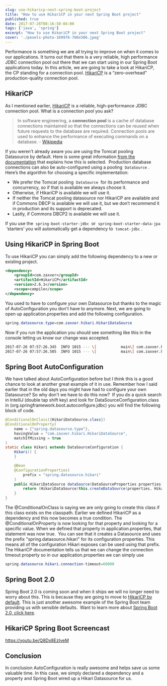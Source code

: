 ```yaml
---
slug: use-hikaricp-next-spring-boot-project
title: "How to use HikariCP in your next Spring Boot project"
published: true
date: 2017-07-26T08:16:50-04:00
tags: ['java', 'spring']
excerpt: "How to use HikariCP in your next Spring Boot project"
cover: './pexels-photo-169976-760x506.jpeg'
---
```


Performance is something we are all trying to improve on when it comes to our applications. It turns out that there is a very reliable, high performance JDBC connection pool out there that we can start using in our Spring Boot applications today. In this article, we are going to take a look at HikariCP, the CP standing for a connection pool. [HikariCP](https://brettwooldridge.github.io/HikariCP/) is a “zero-overhead” production-quality connection pool.

## HikariCP

As I mentioned earlier, [HikariCP](https://brettwooldridge.github.io/HikariCP/) is a reliable, high-performance JDBC connection pool. What is a connection pool you ask?

> In software engineering, a **connection pool** is a cache of database connections maintained so that the connections can be reused when future requests to the database are required. Connection pools are used to enhance the performance of executing commands on a database. - [Wikipedia](https://en.wikipedia.org/wiki/Connection_pool)

If you weren't already aware you are using the Tomcat pooling Datasource by default. Here is some great information [from the documentation](http://docs.spring.io/spring-boot/docs/current/reference/htmlsingle/#boot-features-connect-to-production-database) that explains how this is selected.  Production database connections can also be auto-configured using a pooling  `DataSource` . Here’s the algorithm for choosing a specific implementation:

*   We prefer the Tomcat pooling  `DataSource`  for its performance and concurrency, so if that is available we always choose it.
*   Otherwise, if HikariCP is available we will use it.
*   If neither the Tomcat pooling datasource nor HikariCP are available and if Commons DBCP is available we will use it, but we don’t recommend it in production and its support is deprecated.
*   Lastly, if Commons DBCP2 is available we will use it.

If you use the  `spring-boot-starter-jdbc`  or  `spring-boot-starter-data-jpa`  ‘starters’ you will automatically get a dependency to  `tomcat-jdbc` .

## Using HikariCP in Spring Boot

To use HikariCP you can simply add the following dependency to a new or existing project.  

```xml
<dependency>
	<groupId>com.zaxxer</groupId>
	<artifactId>HikariCP</artifactId>
	<version>2.6.1</version>
	<scope>compile</scope>
</dependency>
```

You used to have to configure your own Datasource but thanks to the magic of AutoConfiguration you don't have to anymore. Next, we are going to open up application.properties and add the following configuration. 

```java
spring.datasource.type=com.zaxxer.hikari.HikariDataSource
```

Now if you run the application you should see something like this in the console letting us know our change was accepted. 

```bash
2017-07-26 07:57:26.345  INFO 1015 --- \[           main\] com.zaxxer.hikari.HikariDataSource       : HikariPool-1 - Starting...
2017-07-26 07:57:26.505  INFO 1015 --- \[           main\] com.zaxxer.hikari.HikariDataSource       : HikariPool-1 - Start completed.
```

## Spring Boot AutoConfiguration

We have talked about AutoConfiguration before but I think this is a good chance to look at another great example of it in use. Remember how I said earlier that in the old days you might have had to configure your own Datasource? So why don't we have to do this now?  If you do a quick search in IntelliJ (double tap shift key) and look for DataSourceConfiguration.class in (org.springframework.boot.autoconfigure.jdbc) you will find the following block of code.

```java
@ConditionalOnClass({HikariDataSource.class})
@ConditionalOnProperty(
    name = {"spring.datasource.type"},
    havingValue = "com.zaxxer.hikari.HikariDataSource",
    matchIfMissing = true
)
static class Hikari extends DataSourceConfiguration {
    Hikari() {
    }

    @Bean
    @ConfigurationProperties(
        prefix = "spring.datasource.hikari"
    )
    public HikariDataSource dataSource(DataSourceProperties properties) {
        return (HikariDataSource)this.createDataSource(properties, HikariDataSource.class);
    }
}
```

The @ConditionalOnClass is saying we are only going to create this class if this class exists on the classpath. Earlier we defined HikariCP as a dependency and this now becomes a true condition. The @ConditionalOnProperty is now looking for that property and looking for a specific value. When we defined that property in application.properties, that statement was now true.  You can see that it creates a Datasource and uses the prefix "spring.datasource.hikari" for its configuration properties. This means all of the configuration Hikari exposes can be used using that prefix. The HikariCP documentation tells us that we can change the connection timeout property so in our application.properties we can simply use 

```java
spring.datasource.hikari.connection-timeout=60000
```

## Spring Boot 2.0

Spring Boot 2.0 is coming soon and when it ships we will no longer need to worry about this. This is because they are going to move to [HikariCP by default](https://github.com/spring-projects/spring-boot/issues/6013). This is just another awesome example of the Spring Boot team providing us with sensible defaults.  Want to learn more about [Spring Boot 2.0, click here](https://www.danvega.dev/spring-boot-2-0).

## HikariCP Spring Boot Screencast

https://youtu.be/Q8Dx8EzIveM  

## Conclusion

In conclusion AutoConfiguration is really awesome and helps save us some valuable time. In this case, we simply declared a dependency and a property and Spring Boot wired up a Hikari Datasource for us.
